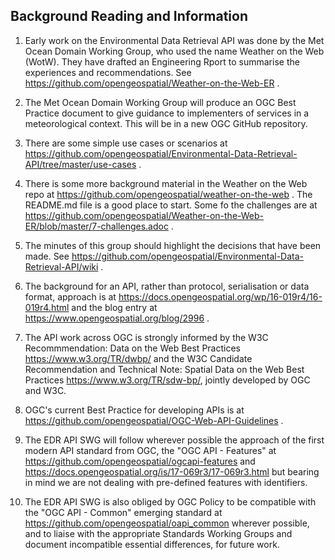 ## Background Reading and Information ##

1. Early work on the Environmental Data Retrieval API was done by the Met Ocean Domain Working Group, who used the name Weather on the Web (WotW). They have drafted an Engineering Rport to summarise the experiences and recommendations. See https://github.com/opengeospatial/Weather-on-the-Web-ER .

2. The Met Ocean Domain Working Group will produce an OGC Best Practice document to give guidance to implementers of services in a meteorological context. This will be in a new OGC GitHub repository.

3. There are some simple use cases or scenarios at https://github.com/opengeospatial/Environmental-Data-Retrieval-API/tree/master/use-cases . 

4. There is some more background material in the Weather on the Web repo at https://github.com/opengeospatial/weather-on-the-web . The README.md file is a good place to start. Some fo the challenges are at https://github.com/opengeospatial/Weather-on-the-Web-ER/blob/master/7-challenges.adoc .

5. The minutes of this group should highlight the decisions that have been made. See https://github.com/opengeospatial/Environmental-Data-Retrieval-API/wiki .

6. The background for an API, rather than protocol, serialisation or data format, approach is at https://docs.opengeospatial.org/wp/16-019r4/16-019r4.html and the blog entry at https://www.opengeospatial.org/blog/2996 .

7. The API work across OGC is strongly informed by the W3C Recommmendation: Data on the Web Best Practices https://www.w3.org/TR/dwbp/ and the W3C Candidate Recommendation and Technical Note: Spatial Data on the Web Best Practices https://www.w3.org/TR/sdw-bp/, jointly developed by OGC and W3C.

8. OGC's current Best Practice for developing APIs is at https://github.com/opengeospatial/OGC-Web-API-Guidelines .

9. The EDR API SWG will follow wherever possible the approach of the first modern API standard from OGC, the "OGC API - Features" at https://github.com/opengeospatial/ogcapi-features and https://docs.opengeospatial.org/is/17-069r3/17-069r3.html but bearing in mind we are not dealing with pre-defined features with identifiers.

10. The EDR API SWG is also obliged by OGC Policy to be compatible with the "OGC API - Common" emerging standard at https://github.com/opengeospatial/oapi_common wherever possible, and to liaise with the appropriate Standards Working Groups and document incompatible essential differences, for future work.
